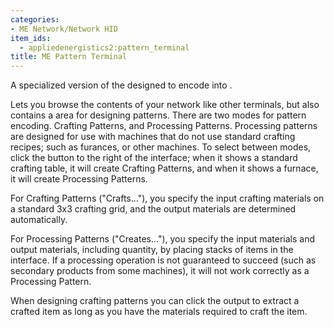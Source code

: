 ```yaml
---
categories:
- ME Network/Network HID
item_ids:
  - appliedenergistics2:pattern_terminal
title: ME Pattern Terminal
---
```


A specialized version of the <ItemLink
id="appliedenergistics2:crafting_terminal"/> designed to encode
<ItemLink id="appliedenergistics2:blank_pattern"/> into <ItemLink
id="appliedenergistics2:encoded_pattern"/>.



Lets you browse the contents of your network like other terminals, but also
contains a area for designing patterns. There are two modes for pattern
encoding. Crafting Patterns, and Processing Patterns. Processing patterns are
designed for use with machines that do not use standard crafting recipes; such
as furances, or other machines. To select between modes, click the button to
the right of the interface; when it shows a standard crafting table, it will
create Crafting Patterns, and when it shows a furnace, it will create
Processing Patterns.



For Crafting Patterns ("Crafts..."), you specify the input crafting materials
on a standard 3x3 crafting grid, and the output materials are determined
automatically.



For Processing Patterns ("Creates..."), you specify the input materials and
output materials, including quantity, by placing stacks of items in the
interface. If a processing operation is not guaranteed to succeed (such as
secondary products from some machines), it will not work correctly as a
Processing Pattern.



When designing crafting patterns you can click the output to extract a crafted
item as long as you have the materials required to craft the item.

<RecipeFor id="appliedenergistics2:pattern_terminal"/>

